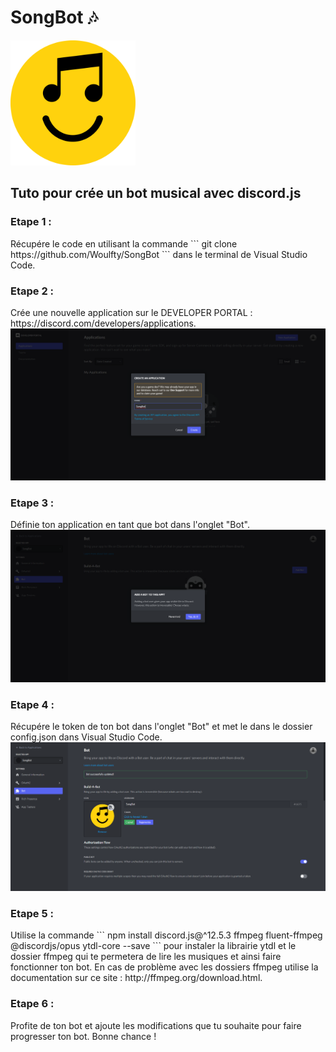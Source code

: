 <h1>SongBot 🎶</h1>

<img style="height:200px; with:200px;" src="IMG/songbot.png">

<h2>Tuto pour crée un bot musical avec discord.js</h2>

<h3>Etape 1 :</h3>
Récupére le code en utilisant la commande ``` git clone https://github.com/Woulfty/SongBot ``` dans le terminal de Visual Studio Code.

<h3>Etape 2 :</h3>
Crée une nouvelle application sur le DEVELOPER PORTAL : https://discord.com/developers/applications.

<img src="IMG/etape1.png">


<h3>Etape 3 :</h3>
Définie ton application en tant que bot dans l'onglet "Bot".

<img src="IMG/etape2.png">


<h3>Etape 4 :</h3>
Récupére le token de ton bot dans l'onglet "Bot" et met le dans le dossier config.json dans Visual Studio Code.

<img src="IMG/etape3.png">


<h3>Etape 5 :</h3>
Utilise la commande ``` npm install discord.js@^12.5.3 ffmpeg fluent-ffmpeg @discordjs/opus ytdl-core --save ``` pour instaler la librairie ytdl et le dossier ffmpeg qui te permetera de lire les musiques et ainsi faire fonctionner ton bot.
En cas de problème avec les dossiers ffmpeg utilise la documentation sur ce site : http://ffmpeg.org/download.html.

<h3>Etape 6 : </h3>
Profite de ton bot et ajoute les modifications que tu souhaite pour faire progresser ton bot. Bonne chance !
